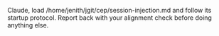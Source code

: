 Claude, load /home/jenith/jgit/cep/session-injection.md and follow its startup protocol. Report back with your alignment check before doing anything else.
